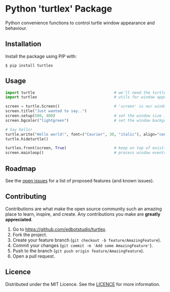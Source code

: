 # Python 'turtlex' Package

Python convenience functions to control turtle window appearance and behaviour.

## Installation

Install the package using PIP with:

```shell
$ pip install turtlex
```

## Usage
```python
import turtle                                   # we'll need the turtle package
import turtlex                                  # utils for window appearance and behaviour

screen = turtle.Screen()                        # 'screen' is our window
screen.title("Just wanted to say..")
screen.setup(500, 400)                          # set the window size in pixels
screen.bgcolor("lightgreen")                    # set the window background color

# Say hello!
turtle.write("Hello world!", font=("Courier", 30, "italic"), align="center")
turtle.hideturtle()

turtlex.front(screen, True)                     # keep on top of existing windows
screen.mainloop()                               # process window events
```

<!-- ROADMAP -->
## Roadmap

See the [open issues](https://github.com/edbotstudio/turtlex/issues) for a list of proposed features (and known issues).

<!-- CONTRIBUTING -->
## Contributing

Contributions are what make the open source community such an amazing place to learn, inspire, and create. Any contributions you make are **greatly appreciated**.

1. Go to https://github.com/edbotstudio/turtlex.
2. Fork the project.
3. Create your feature branch (`git checkout -b feature/AmazingFeature`).
4. Commit your changes (`git commit -m 'Add some AmazingFeature'`).
5. Push to the branch (`git push origin feature/AmazingFeature`).
6. Open a pull request.

<!-- LICENCE -->
## Licence

Distributed under the MIT Licence. See the [LICENCE](../main/LICENCE) for more information.
